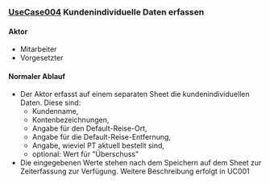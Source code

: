
### [UseCase004](../requirements/UseCase004.md) Kundenindividuelle Daten erfassen 

#### Aktor
 * Mitarbeiter 
 * Vorgesetzter


#### Normaler Ablauf
 * Der Aktor erfasst auf einem separaten Sheet die kundenindividuellen Daten. Diese sind: 
    * Kundenname, 
    * Kontenbezeichnungen, 
    * Angabe für den Default-Reise-Ort, 
    * Angabe für die Default-Reise-Entfernung,
    * Angabe, wieviel PT aktuell bestellt sind,
    * optional: Wert für "Überschuss"
 * Die eingegebenen Werte stehen nach dem Speichern auf dem Sheet zur Zeiterfassung zur Verfügung.
Weitere Beschreibung erfolgt in UC001



